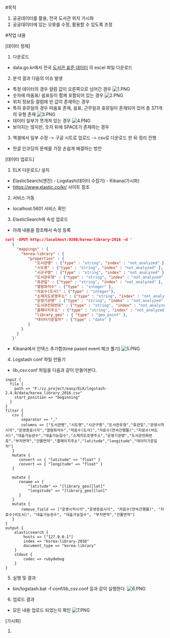 #목적
1. 공공데이터를 활용, 전국 도서관 위치 가시화
1. 공공데이터에 있는 오류를 수정, 활용할 수 있도록 조정

#작업 내용

[데이터 정제]

1. 다운로드
  - data.go.kr에서 전국 [도서관 표준 데이터](https://www.data.go.kr/subMain.jsp?param=REFUQUdSSURAMTUwMTMxMDk=#/L2NvbW0vY29tbW9uU2VhcmNoL2RhdGFzZXREZXRhaWwkQF4wMTJtMSRAXnB1YmxpY0RhdGFQaz0xNTAxMzEwOSRAXmJybUNkPU9DMDAwMSRAXm9yZ0luZGV4PURBVEFTRVQ=) 의 excel 파일 다운로드
2. 분석 결과 다음의 이슈 발생
  - 특정 데이터의 경우 컬럼 값이 오른쪽으로 넘어간 경우 
  ![1.PNG](img/1.PNG)
  - 숫자에 따옴표/ 쉼표등이 함께 포함되어 있는 경우
  ![2.PNG](img/2.PNG)
  - 위치 정보등 컬럼에 빈 값이 존재하는 경우
  - 특히 휴뮤일의 경우 따옴표 존재, 쉼표, 근무일과 휴뮤일이 혼재되어 있어 총 371개의 유형 존재
  ![3.PNG](img/3.PNG)
  - 데이터 일부가 쪼개져 있는 경우
  ![4.PNG](img/4.PNG)
  - 보이지는 않지만, 숫자 뒤에 SPACE가 존재하는 경우
3. 엑셀에서 일부 수정 -> 구글 시트로 업로드 -> csv로 다운로드 한 뒤 정리 진행
  - 한글 인코딩의 문제를 가장 손쉽게 해결하는 방안

[데이터 업로드]

1. ELK 다운로드/ 설치
  - ElasticSearch(엔진) - Logstash(데이터 수집기) - Kibana(가시화)
  - https://www.elastic.co/kr/ 사이트 참조
2. 서비스 가동 
  - localhost:5601 서비스 확인
3. ElasticSearch에 속성 업로드
  - 아래 내용을 참조해서 속성 등록
  
```json
curl -XPUT http://localhost:9200/korea-library-2016 -d '
   {
     "mappings" : {
       "korea-library" : {
          "properties" : {
             "도서관명" : {"type" : "string", "index" : "not_analyzed" },
             "시도명" : {"type" : "string", "index" : "not_analyzed" },
             "시군구명" : {"type" : "string", "index" : "not_analyzed" },
             "도서관유형" : {"type" : "string", "index" : "not_analyzed" },
             "휴관일" : {"type" : "string", "index" : "not_analyzed" },
             "열람좌석수" : {"type" : "integer" },
             "자료수(도서)" : {"type" : "integer"},
             "소재지도로명주소" : {"type" : "string", "index" : "not_analyzed" },
             "운영기관명" : {"type" : "string", "index" : "not_analyzed" },
             "도서관전화번호" : {"type" : "string", "index" : "not_analyzed" },
             "홈페이지주소" : {"type" : "string", "index" : "not_analyzed" },
             "library_geo" : { "type" : "geo_point" },
             "데이터기준일자" : {"type" : "date" }
          }
       }
     }
   }'
```
  - Kibana에서 인덱스 추가함(time pased event 체크 풀기)
  ![5.PNG](img/5.PNG)
  
4. Logstash conf 파일 만들기
  - lib_csv.conf 파일을 다음과 같이 만들어본다.  
```
input {  
  file {
    path => "F:/zz.project/easy/ELK/logstash-2.4.0/data/korea_library_2016.csv"
    start_position => "beginning"    
  }
}
filter {  
   csv {
       separator => ","
       columns => ["도서관명","시도명","시군구명","도서관유형","휴관일","운영시작시각","운영종료시각","열람좌석수","자료수(도서)","자료수(연속간행물)","자료수(비도서)","대출가능권수","대출가능일수","소재지도로명주소","운영기관명","도서관전화번호","부지면적","건물면적","홈페이지주소","latitude","longitude","데이터기준일자"]
   }
   mutate {
      convert => { "latitude" => "float" }
      convert => { "longitude" => "float" }
   }

   mutate {
      rename => {
          "latitude" => "[library_geo][lat]"
          "longitude" => "[library_geo][lon]"
      }
   }
   mutate {
       remove_field => ["운영시작시각","운영종료시각", "자료수(연속간행물)", "자료수(비도서)", "대출가능권수", "대출가능일수", "부지면적","건물면적"]
   }
}
output {  
    elasticsearch {
        hosts => ["127.0.0.1"]
        index => "korea-library-2016"
        document_type => "korea-library"
    }
    stdout {
        codec => rubydebug
    }
}
```
5. 실행 및 결과
  - bin/logstash.bat -f conf/lib_csv.conf 등과 같이 실행한다.
  ![6.PNG](img/6.PNG)
6. 업로드 결과
  - 모든 내용 업로드 되었는지 확인 
  ![7.PNG](img/7.PNG)

[가시화]

1. 